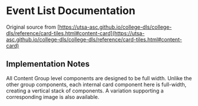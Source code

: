 # Event List Documentation

Original source from [https://utsa-asc.github.io/college-dls/college-dls/reference/card-tiles.html#content-card](https://utsa-asc.github.io/college-dls/college-dls/reference/card-tiles.html#content-card)
## Implementation Notes

All Content Group level components are designed to be full width. Unlike the other group components, each internal card component here is full-width, creating a vertical stack of components.  A variation supporting a corresponding image is also available.
